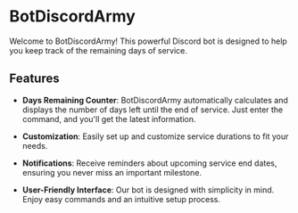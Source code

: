 # BotDiscordArmy

Welcome to BotDiscordArmy! This powerful Discord bot is designed to help you keep track of the remaining days of service. 

## Features

- **Days Remaining Counter**: BotDiscordArmy automatically calculates and displays the number of days left until the end of service. Just enter the command, and you'll get the latest information.

- **Customization**: Easily set up and customize service durations to fit your needs.

- **Notifications**: Receive reminders about upcoming service end dates, ensuring you never miss an important milestone.

- **User-Friendly Interface**: Our bot is designed with simplicity in mind. Enjoy easy commands and an intuitive setup process.

